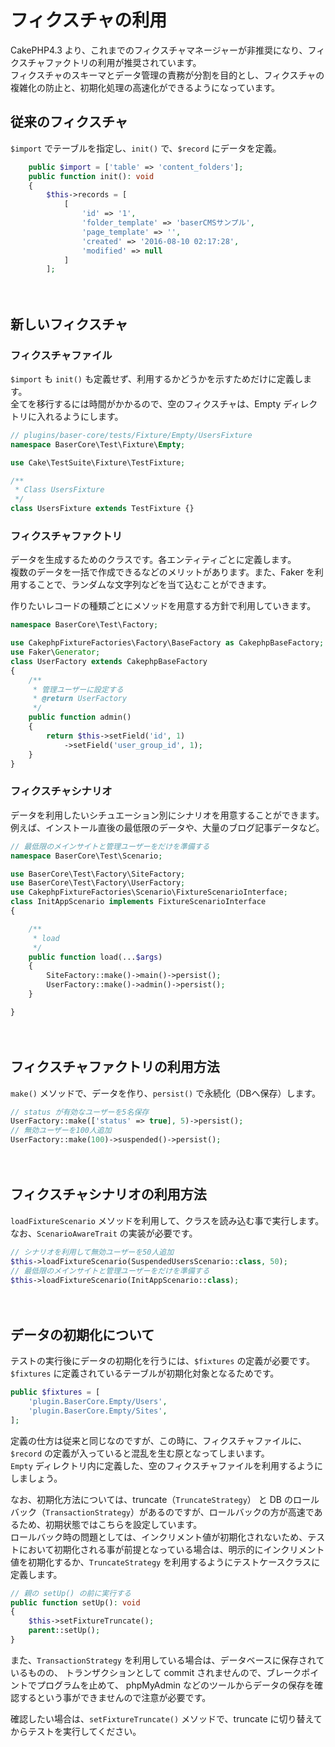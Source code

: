 # フィクスチャの利用

CakePHP4.3 より、これまでのフィクスチャマネージャーが非推奨になり、フィクスチャファクトリの利用が推奨されています。  
フィクスチャのスキーマとデータ管理の責務が分割を目的とし、フィクスチャの複雑化の防止と、初期化処理の高速化ができるようになっています。

## 従来のフィクスチャ
`$import` でテーブルを指定し、`init()` で、`$record` にデータを定義。
```php
    public $import = ['table' => 'content_folders'];
    public function init(): void
    {
        $this->records = [
            [
                'id' => '1',
                'folder_template' => 'baserCMSサンプル',
                'page_template' => '',
                'created' => '2016-08-10 02:17:28',
                'modified' => null
            ]
        ];    
```

　
## 新しいフィクスチャ

### フィクスチャファイル
`$import` も `init()` も定義せず、利用するかどうかを示すためだけに定義します。  
全てを移行するには時間がかかるので、空のフィクスチャは、Empty ディレクトリに入れるようにします。

```php
// plugins/baser-core/tests/Fixture/Empty/UsersFixture
namespace BaserCore\Test\Fixture\Empty;

use Cake\TestSuite\Fixture\TestFixture;

/**
 * Class UsersFixture
 */
class UsersFixture extends TestFixture {}
```

### フィクスチャファクトリ
データを生成するためのクラスです。各エンティティごとに定義します。  
複数のデータを一括で作成できるなどのメリットがあります。また、Faker を利用することで、ランダムな文字列などを当て込むことができます。

作りたいレコードの種類ごとにメソッドを用意する方針で利用していきます。

```php
namespace BaserCore\Test\Factory;

use CakephpFixtureFactories\Factory\BaseFactory as CakephpBaseFactory;
use Faker\Generator;
class UserFactory extends CakephpBaseFactory
{
    /**
     * 管理ユーザーに設定する
     * @return UserFactory
     */
    public function admin()
    {
        return $this->setField('id', 1)
            ->setField('user_group_id', 1);
    }
}
```

### フィクスチャシナリオ
データを利用したいシチュエーション別にシナリオを用意することができます。
例えば、インストール直後の最低限のデータや、大量のブログ記事データなど。

```php
// 最低限のメインサイトと管理ユーザーをだけを準備する
namespace BaserCore\Test\Scenario;

use BaserCore\Test\Factory\SiteFactory;
use BaserCore\Test\Factory\UserFactory;
use CakephpFixtureFactories\Scenario\FixtureScenarioInterface;
class InitAppScenario implements FixtureScenarioInterface
{

    /**
     * load
     */
    public function load(...$args)
    {
        SiteFactory::make()->main()->persist();
        UserFactory::make()->admin()->persist();
    }

}
```

　
## フィクスチャファクトリの利用方法
`make()` メソッドで、データを作り、`persist()` で永続化（DBへ保存）します。

```php
// status が有効なユーザーを5名保存
UserFactory::make(['status' => true], 5)->persist();
// 無効ユーザーを100人追加
UserFactory::make(100)->suspended()->persist();
```

　
## フィクスチャシナリオの利用方法
`loadFixtureScenario` メソッドを利用して、クラスを読み込む事で実行します。  
なお、`ScenarioAwareTrait` の実装が必要です。

```php
// シナリオを利用して無効ユーザーを50人追加
$this->loadFixtureScenario(SuspendedUsersScenario::class, 50);
// 最低限のメインサイトと管理ユーザーをだけを準備する
$this->loadFixtureScenario(InitAppScenario::class);
```

　
## データの初期化について
テストの実行後にデータの初期化を行うには、`$fixtures` の定義が必要です。  
`$fixtures` に定義されているテーブルが初期化対象となるためです。

```php
public $fixtures = [
    'plugin.BaserCore.Empty/Users',
    'plugin.BaserCore.Empty/Sites',
];
```

定義の仕方は従来と同じなのですが、この時に、フィクスチャファイルに、`$record` の定義が入っていると混乱を生む原となってしまいます。  
`Empty` ディレクトリ内に定義した、空のフィクスチャファイルを利用するようにしましょう。

なお、初期化方法については、truncate（`TruncateStrategy`） と DB のロールバック（`TransactionStrategy`）があるのですが、ロールバックの方が高速であるため、初期状態ではこちらを設定しています。  
ロールバック時の問題としては、インクリメント値が初期化されないため、テストにおいて初期化される事が前提となっている場合は、明示的にインクリメント値を初期化するか、`TruncateStrategy` を利用するようにテストケースクラスに定義します。

```php
// 親の setUp() の前に実行する
public function setUp(): void
{
    $this->setFixtureTruncate();
    parent::setUp();
}
```

また、`TransactionStrategy` を利用している場合は、データベースに保存されているものの、
トランザクションとして commit されませんので、ブレークポイントでプログラムを止めて、
phpMyAdmin などのツールからデータの保存を確認するという事ができませんので注意が必要です。 

確認したい場合は、`setFixtureTruncate()` メソッドで、truncate に切り替えてからテストを実行してください。
